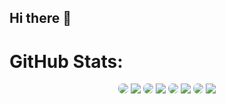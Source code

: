 ## Hi there 👋

# GitHub Stats:
<p align="center">
  <a href="https://www.buymeacoffee.com/amantukhan" rel="nofollow"><img src='https://github-readme-stats.vercel.app/api?username=amantu-qbit&count_private=true&layout=compact&show_icons=true&title_color=ff7518&text_color=ffffff&icon_color=ff7518&hide_border=true&include_all_commits=true&bg_color=282a36&theme=dark' style='border-radius:7px;'></a>
  <img src='https://github-readme-stats.vercel.app/api/top-langs/?username=amantu-qbit&size_weight=0.5&count_weight=0.5'>
  <a href="https://www.buymeacoffee.com/amantukhan" rel="nofollow"><img src='https://github-readme-stats.vercel.app/api?username=samiulhsohan&count_private=true&layout=compact&show_icons=true&title_color=ff7518&text_color=ffffff&icon_color=ff7518&hide_border=true&bg_color=282a36&theme=dark' style='border-radius:7px;'></a>
  <img src='https://github-readme-stats.vercel.app/api/top-langs/?username=samiulhsohan&size_weight=0.5&count_weight=0.5'>
  <a href="https://www.buymeacoffee.com/amantukhan" rel="nofollow"><img src='https://github-readme-stats.vercel.app/api?username=ragib999&count_private=true&layout=compact&show_icons=true&title_color=ff7518&text_color=ffffff&icon_color=ff7518&hide_border=true&bg_color=282a36&theme=dark' style='border-radius:7px;'></a>
  <img src='https://github-readme-stats.vercel.app/api/top-langs/?username=ragib999&size_weight=0.5&count_weight=0.5'>
    <a href="https://www.buymeacoffee.com/amantukhan" rel="nofollow"><img src='https://github-readme-stats.vercel.app/api?username=HridoyMA&count_private=true&layout=compact&show_icons=true&title_color=ff7518&text_color=ffffff&icon_color=ff7518&hide_border=true&bg_color=282a36&theme=dark' style='border-radius:7px;'></a>
  <img src='https://github-readme-stats.vercel.app/api/top-langs/?username=HridoyMA&size_weight=0.5&count_weight=0.5'>
</p>
